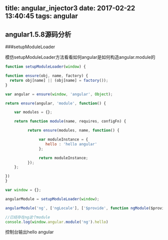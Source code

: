 title: angular_injector3
date: 2017-02-22 13:40:45
tags: angular
---

## angular1.5.8源码分析

###setupModuleLoader

模仿setupModuleLoader方法看看如何angular是如何构造angular.module的

```js
function setupModuleLoader(window) {

function ensure(obj, name, factory) {
  return obj[name] || (obj[name] = factory());
}

var angular = ensure(window, 'angular', Object);

return ensure(angular, 'module', function() {

    var modules = {};

    return function module(name, requires, configFn) {

          return ensure(modules, name, function() {

               var moduleInstance = {
                  hello : 'hello angular'
               };

               return moduleInstance;
          });
    };

})
}

var window = {};

angularModule = setupModuleLoader(window);

angularModule('ng', ['ngLocale'], ['$provide', function ngModule($provide) {}]);

//已经存在ng这个module
console.log(window.angular.module('ng').hello)
```

控制台输出hello angular
